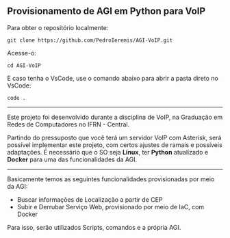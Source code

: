 ## Provisionamento de AGI em Python para VoIP

Para obter o repositório localmente:

```shell
git clone https://github.com/PedroIeremis/AGI-VoIP.git
```

Acesse-o:
```shell
cd AGI-VoIP
```

 E caso tenha o VsCode, use o comando abaixo para abrir a pasta direto no VsCode:
 ```shell
code .
```

---

Este projeto foi desenvolvido durante a disciplina de VoIP, na Graduação em Redes de Computadores no IFRN - Central. 

Partindo do pressuposto que você terá um servidor VoIP com Asterisk, será possível implementar este projeto, com certos ajustes de ramais e possíveis adaptações. É necessário que o SO seja __Linux__, ter __Python__ atualizado e __Docker__ para uma das funcionalidades da AGI.

---
Basicamente temos as seguintes funcionalidades provisionadas por meio da AGI:

- Buscar informações de Localização a partir de CEP
- Subir e Derrubar Serviço Web, provisionado por meio de IaC, com Docker

Para isso, serão utilizados Scripts, comandos e a própria AGI.